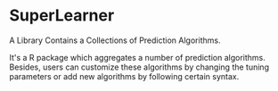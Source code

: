 # SuperLearner
A Library Contains a Collections of Prediction Algorithms.

It's a R package which aggregates a number of prediction algorithms. 
Besides, users can customize these algorithms by changing the tuning parameters or add new algorithms by following certain syntax.
